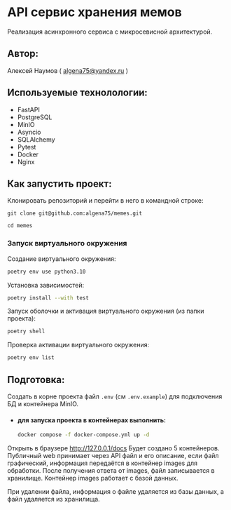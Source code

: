 # API сервис хранения мемов
Реализация асинхронного сервиса с микросевисной архитектурой.
## Автор:
Алексей Наумов ( algena75@yandex.ru )
## Используемые технолологии:
* FastAPI
* PostgreSQL
* MinIO
* Asyncio
* SQLAlchemy
* Pytest
* Docker
* Nginx
## Как запустить проект:
Клонировать репозиторий и перейти в него в командной строке:


```
git clone git@github.com:algena75/memes.git
```

```
cd memes
```

### Запуск виртуального окружения

Создание виртуального окружения:
```bash
poetry env use python3.10
```
Установка зависимостей:
```bash
poetry install --with test
```
Запуск оболочки и активация виртуального окружения (из папки проекта):
```bash
poetry shell
```
Проверка активации виртуального окружения:
```bash
poetry env list
```
## Подготовка:
Создать в корне проекта файл `.env` (см `.env.example`) для подключения БД и контейнера MinIO.

* #### для запуска проекта в контейнерах выполнить:
    ```bash
    docker compose -f docker-compose.yml up -d
    ```
Oткрыть в браузере http://127.0.0.1/docs
Будет создано 5 контейнеров. Публичный web принимает через API файл и его описание, если файл графический, 
информация передаётся в контейнер images для обработки. 
После получения ответа от images, файл записывается в хранилище. Контейнер images работает с базой данных.

При удалении файла, информация о файле удаляется из базы данных, а файл удаляется из хранилища.
